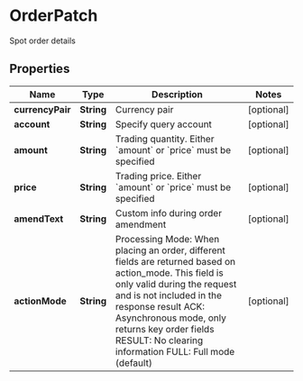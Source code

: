 
# OrderPatch

Spot order details

## Properties

Name | Type | Description | Notes
------------ | ------------- | ------------- | -------------
**currencyPair** | **String** | Currency pair |  [optional]
**account** | **String** | Specify query account |  [optional]
**amount** | **String** | Trading quantity. Either &#x60;amount&#x60; or &#x60;price&#x60; must be specified |  [optional]
**price** | **String** | Trading price. Either &#x60;amount&#x60; or &#x60;price&#x60; must be specified |  [optional]
**amendText** | **String** | Custom info during order amendment |  [optional]
**actionMode** | **String** | Processing Mode: When placing an order, different fields are returned based on action_mode. This field is only valid during the request and is not included in the response result ACK: Asynchronous mode, only returns key order fields RESULT: No clearing information FULL: Full mode (default) |  [optional]

